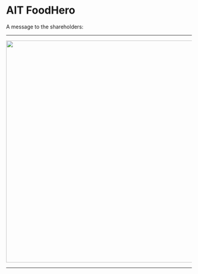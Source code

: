 # AIT FoodHero

A message to the shareholders:

---

<img src="https://media.giphy.com/media/t2eBr71ACeDC0/giphy.gif" width="600"/> 

---




